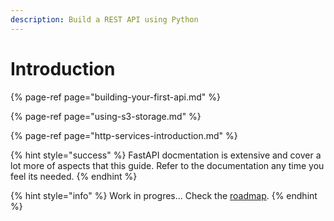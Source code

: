 ```yaml
---
description: Build a REST API using Python
---
```


# Introduction

{% page-ref page="building-your-first-api.md" %}

{% page-ref page="using-s3-storage.md" %}

{% page-ref page="http-services-introduction.md" %}

{% hint style="success" %}
FastAPI docmentation is extensive and cover a lot more of aspects that this guide. Refer to the documentation any time you feel its needed.
{% endhint %}

{% hint style="info" %}
Work in progres... Check the [roadmap](../roadmap.md).
{% endhint %}

